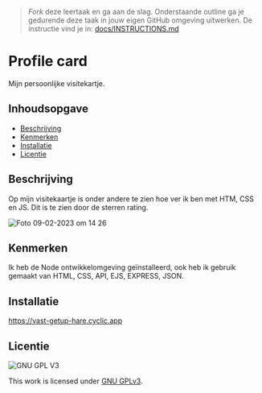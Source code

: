 > _Fork_ deze leertaak en ga aan de slag. Onderstaande outline ga je gedurende deze taak in jouw eigen GitHub omgeving uitwerken. De instructie vind je in: [docs/INSTRUCTIONS.md](docs/INSTRUCTIONS.md)

# Profile card 
Mijn persoonlijke visitekartje.

## Inhoudsopgave

  * [Beschrijving](#beschrijving)
  * [Kenmerken](#kenmerken)
  * [Installatie](#installatie)
  * [Licentie](#licentie)

## Beschrijving

Op mijn visitekaartje is onder andere te zien hoe ver ik ben met HTM, CSS en JS. Dit is te zien door de sterren rating. 

![Foto 09-02-2023 om 14 26](https://user-images.githubusercontent.com/112861488/217826959-864e088f-a034-4792-9468-33d56a3170db.jpg)

## Kenmerken

Ik heb de Node ontwikkelomgeving geïnstalleerd, ook heb ik gebruik gemaakt van HTML, CSS, API, EJS, EXPRESS, JSON.

## Installatie

https://vast-getup-hare.cyclic.app

## Licentie

![GNU GPL V3](https://www.gnu.org/graphics/gplv3-127x51.png)

This work is licensed under [GNU GPLv3](./LICENSE).
